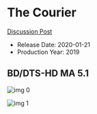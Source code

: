 # The Courier

[Discussion Post](https://www.avsforum.com/threads/bass-eq-for-filtered-movies.2995212/post-59120430)

* Release Date: 2020-01-21
* Production Year: 2019

## BD/DTS-HD MA 5.1

![img 0](https://i.imgur.com/kpFwkbe.jpg)

![img 1](https://i.imgur.com/H4uX2RD.png)

